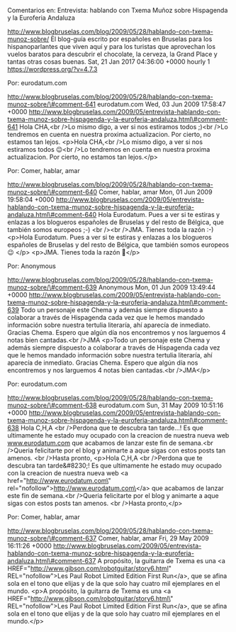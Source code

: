 Comentarios en: Entrevista: hablando con Txema Muñoz sobre Hispagenda y
la Euroferia Andaluza

http://www.blogbruselas.com/blog/2009/05/28/hablando-con-txema-munoz-sobre/
El blog-guía escrito por españoles en Bruselas para los hispanoparlantes
que viven aquí y para los turistas que aprovechan los vuelos baratos
para descubrir el chocolate, la cerveza, la Grand Place y tantas otras
cosas buenas. Sat, 21 Jan 2017 04:36:00 +0000 hourly 1
https://wordpress.org/?v=4.7.3

Por: eurodatum.com

http://www.blogbruselas.com/blog/2009/05/28/hablando-con-txema-munoz-sobre/\#comment-641
eurodatum.com Wed, 03 Jun 2009 17:58:47 +0000
http://www.blogbruselas.com/2009/05/entrevista-hablando-con-txema-munoz-sobre-hispagenda-y-la-euroferia-andaluza.html\#comment-641
Hola CHA,&lt;br /&gt;Lo mismo digo, a ver si nos estiramos todos
;)&lt;br /&gt;Lo tendremos en cuenta en nuestra proxima actualizacion.
Por cierto, no estamos tan lejos. \<p\>Hola CHA,\<br /\>Lo mismo digo, a
ver si nos estiramos todos 😉\<br /\>Lo tendremos en cuenta en nuestra
proxima actualizacion. Por cierto, no estamos tan lejos.\</p\>

Por: Comer, hablar, amar

http://www.blogbruselas.com/blog/2009/05/28/hablando-con-txema-munoz-sobre/\#comment-640
Comer, hablar, amar Mon, 01 Jun 2009 19:58:04 +0000
http://www.blogbruselas.com/2009/05/entrevista-hablando-con-txema-munoz-sobre-hispagenda-y-la-euroferia-andaluza.html\#comment-640
Hola Eurodatum. Pues a ver si te estiras y enlazas a los blogueros
españoles de Bruselas y del resto de Bélgica, que también somos europeos
;-) &lt;br /&gt;&lt;br /&gt;JMA. Tienes toda la razón :-) \<p\>Hola
Eurodatum. Pues a ver si te estiras y enlazas a los blogueros españoles
de Bruselas y del resto de Bélgica, que también somos europeos 😉 \</p\>
\<p\>JMA. Tienes toda la razón 🙂\</p\>

Por: Anonymous

http://www.blogbruselas.com/blog/2009/05/28/hablando-con-txema-munoz-sobre/\#comment-639
Anonymous Mon, 01 Jun 2009 13:49:44 +0000
http://www.blogbruselas.com/2009/05/entrevista-hablando-con-txema-munoz-sobre-hispagenda-y-la-euroferia-andaluza.html\#comment-639
Todo un personaje este Chema y además siempre dispuesto a colaborar a
través de Hispagenda cada vez que le hemos mandado información sobre
nuestra tertulia literaría, ahí aparecía de inmediato. Gracias Chema.
Espero que algún día nos encontremos y nos larguemos 4 notas bien
cantadas.&lt;br /&gt;JMA \<p\>Todo un personaje este Chema y además
siempre dispuesto a colaborar a través de Hispagenda cada vez que le
hemos mandado información sobre nuestra tertulia literaría, ahí aparecía
de inmediato. Gracias Chema. Espero que algún día nos encontremos y nos
larguemos 4 notas bien cantadas.\<br /\>JMA\</p\>

Por: eurodatum.com

http://www.blogbruselas.com/blog/2009/05/28/hablando-con-txema-munoz-sobre/\#comment-638
eurodatum.com Sun, 31 May 2009 10:51:16 +0000
http://www.blogbruselas.com/2009/05/entrevista-hablando-con-txema-munoz-sobre-hispagenda-y-la-euroferia-andaluza.html\#comment-638
Hola C,H,A &lt;br /&gt;Perdona que te descubra tan tarde\...! Es que
ultimamente he estado muy ocupado con la creacion de nuestra nueva web
www.eurodatum.com que acabamos de lanzar este fin de semana.&lt;br
/&gt;Queria felicitarte por el blog y animarte a aque sigas con estos
posts tan amenos. &lt;br /&gt;Hasta pronto, \<p\>Hola C,H,A \<br
/\>Perdona que te descubra tan tarde&\#8230;! Es que ultimamente he
estado muy ocupado con la creacion de nuestra nueva web \<a
href=\"http://www.eurodatum.com\"
rel=\"nofollow\"\>http://www.eurodatum.com\</a\> que acabamos de lanzar
este fin de semana.\<br /\>Queria felicitarte por el blog y animarte a
aque sigas con estos posts tan amenos. \<br /\>Hasta pronto,\</p\>

Por: Comer, hablar, amar

http://www.blogbruselas.com/blog/2009/05/28/hablando-con-txema-munoz-sobre/\#comment-637
Comer, hablar, amar Fri, 29 May 2009 16:11:26 +0000
http://www.blogbruselas.com/2009/05/entrevista-hablando-con-txema-munoz-sobre-hispagenda-y-la-euroferia-andaluza.html\#comment-637
A propósito, la guitarra de Txema es una &lt;a
HREF=&quot;http://www.gibson.com/robotguitar/story6.html&quot;
REL=&quot;nofollow&quot;&gt;Les Paul Robot Limited Edition First
Run&lt;/a&gt;, que se afina sola en el tono que elijas y de la que solo
hay cuatro mil ejemplares en el mundo. \<p\>A propósito, la guitarra de
Txema es una \<a HREF=\"http://www.gibson.com/robotguitar/story6.html\"
REL=\"nofollow\"\>Les Paul Robot Limited Edition First Run\</a\>, que se
afina sola en el tono que elijas y de la que solo hay cuatro mil
ejemplares en el mundo.\</p\>
